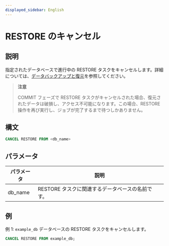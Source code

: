 ```yaml
---
displayed_sidebar: English
---
```


# RESTORE のキャンセル

## 説明

指定されたデータベースで進行中の RESTORE タスクをキャンセルします。詳細については、[データバックアップと復元](../../../administration/Backup_and_restore.md)を参照してください。

> **注意**
>
> COMMIT フェーズで RESTORE タスクがキャンセルされた場合、復元されたデータは破損し、アクセス不可能になります。この場合、RESTORE 操作を再び実行し、ジョブが完了するまで待つしかありません。

## 構文

```SQL
CANCEL RESTORE FROM <db_name>
```

## パラメータ

| **パラメータ** | **説明**                                              |
| ------------- | ------------------------------------------------------ |
| db_name       | RESTORE タスクに関連するデータベースの名前です。       |

## 例

例 1: `example_db` データベースの RESTORE タスクをキャンセルします。

```SQL
CANCEL RESTORE FROM example_db;
```
